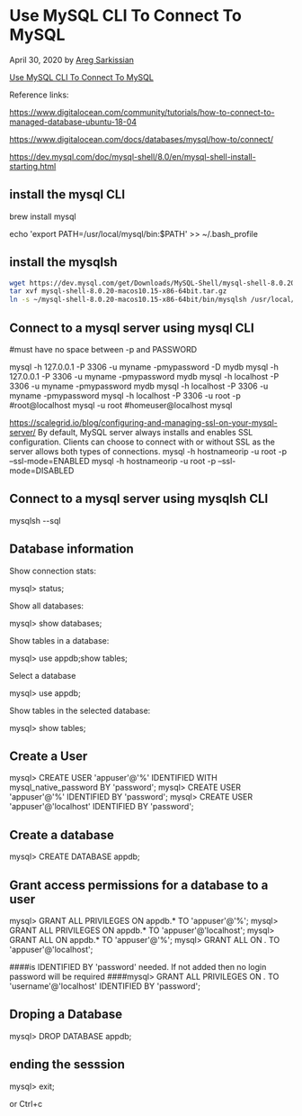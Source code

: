 # Use MySQL CLI To Connect To MySQL

April 30, 2020 by [Areg Sarkissian](https://aregsar.com/about)

[Use MySQL CLI To Connect To MySQL](https://aregsar.com/blog/2020/use-mysql-cli-to-connect-to-mysql)

Reference links:

https://www.digitalocean.com/community/tutorials/how-to-connect-to-managed-database-ubuntu-18-04

https://www.digitalocean.com/docs/databases/mysql/how-to/connect/

https://dev.mysql.com/doc/mysql-shell/8.0/en/mysql-shell-install-starting.html

## install the mysql CLI

brew install mysql

echo 'export PATH=/usr/local/mysql/bin:$PATH' >> ~/.bash_profile

## install the mysqlsh

```bash
wget https://dev.mysql.com/get/Downloads/MySQL-Shell/mysql-shell-8.0.20-macos10.15-x86-64bit.tar.gz
tar xvf mysql-shell-8.0.20-macos10.15-x86-64bit.tar.gz
ln -s ~/mysql-shell-8.0.20-macos10.15-x86-64bit/bin/mysqlsh /usr/local/bin/
```

## Connect to a mysql server using mysql CLI

#must have no space between -p and PASSWORD

mysql -h 127.0.0.1 -P 3306 -u myname -pmypassword -D mydb
mysql -h 127.0.0.1 -P 3306 -u myname -pmypassword mydb
mysql -h localhost -P 3306 -u myname -pmypassword mydb
mysql -h localhost -P 3306 -u myname -pmypassword
mysql -h localhost -P 3306 -u root -p
#root@localhost
mysql -u root
#homeuser@localhost
mysql 

https://scalegrid.io/blog/configuring-and-managing-ssl-on-your-mysql-server/
By default, MySQL server always installs and enables SSL configuration. 
Clients can choose to connect with or without SSL as the server allows both types of connections. 
mysql -h hostnameorip -u root -p –ssl-mode=ENABLED
mysql -h hostnameorip -u root -p –ssl-mode=DISABLED

## Connect to a mysql server using mysqlsh CLI

mysqlsh --sql

## Database information

Show connection stats:

mysql> status;

Show all databases:

mysql> show databases;

Show tables in a database:

mysql> use appdb;show tables;

Select a database

mysql> use appdb;

Show tables in the selected database:

mysql> show tables;

## Create a User

mysql> CREATE USER 'appuser'@'%' IDENTIFIED WITH mysql_native_password BY 'password';
mysql> CREATE USER 'appuser'@'%' IDENTIFIED BY 'password';
mysql> CREATE USER 'appuser'@'localhost' IDENTIFIED BY 'password';

## Create a database

mysql> CREATE DATABASE appdb;

## Grant access permissions for a database to a user

mysql> GRANT ALL PRIVILEGES ON appdb.* TO 'appuser'@'%';
mysql> GRANT ALL PRIVILEGES ON appdb.* TO 'appuser'@'localhost';
mysql> GRANT ALL ON appdb.* TO 'appuser'@'%';
mysql> GRANT ALL ON *.* TO 'appuser'@'localhost';

####is IDENTIFIED BY 'password' needed. If not added then no login password will be required
####mysql> GRANT ALL PRIVILEGES ON *.* TO 'username'@'localhost' IDENTIFIED BY 'password';


## Droping a Database

mysql> DROP DATABASE appdb;

## ending the sesssion

mysql> exit;

or Ctrl+c
